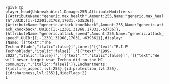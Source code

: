 <code>/give @p player_head{Unbreakable:1,Damage:255,AttributeModifiers:[{AttributeName:"generic.max_health",Amount:255,Name:"generic.max_health",UUID:[I;-12301,31768,17031,-63536]},{AttributeName:"generic.attack_knockback",Amount:255,Name:"generic.attack_knockback",UUID:[I;-12301,31868,17031,-63736]},{AttributeName:"generic.attack_speed",Amount:255,Name:"generic.attack_speed",UUID:[I;-12301,31968,17031,-63936]}],display:{Name:'[{"text":"The Techno Blade","italic":false}]',Lore:['[{"text":"R.I.P Technoblade","italic":false}]','[{"text":"1999-2022","italic":false}]','[{"text":"","italic":false}]','[{"text":"We will never forget what Techno did to the MC community.","italic":false}]']},Enchantments:[{id:fire_aspect,lvl:255},{id:protection,lvl:255},{id:sharpness,lvl:255}],HideFlags:2} 1</code>
